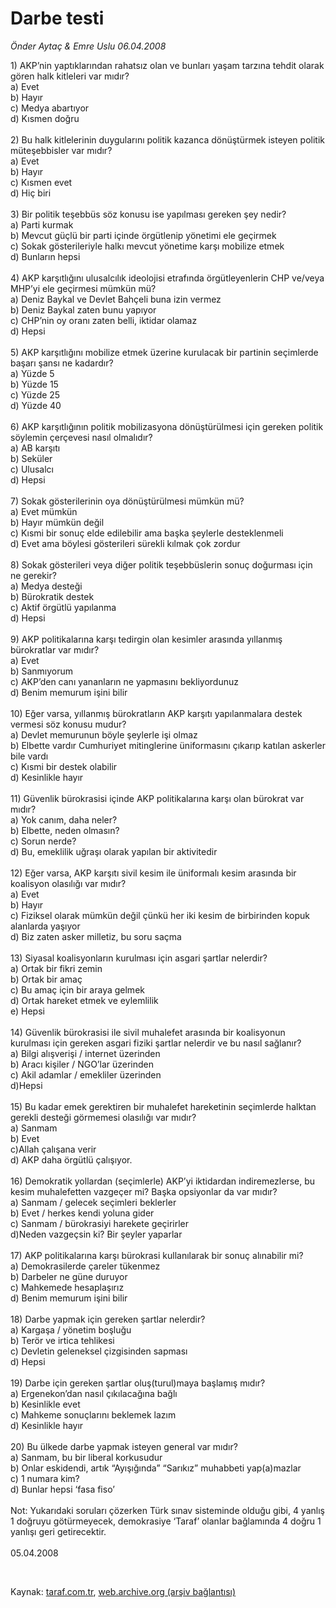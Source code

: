 # Darbe testi

*Önder Aytaç & Emre Uslu 06.04.2008*

<div class="taraf_structure_2col_1zq">
<div class="margen_n">



 <p>1) AKP’nin yaptıklarından rahatsız olan ve bunları yaşam tarzına tehdit olarak gören halk kitleleri var mıdır?<br/>
a) Evet <br/>
b) Hayır <br/>
c) Medya abartıyor <br/>
d) Kısmen doğru <br/>
<br/>
2) Bu halk kitlelerinin duygularını politik kazanca dönüştürmek isteyen politik müteşebbisler var mıdır?<br/>
a) Evet <br/>
b) Hayır <br/>
c) Kısmen evet <br/>
d) Hiç biri <br/>
<br/>
3) Bir politik teşebbüs söz konusu ise yapılması gereken şey nedir?<br/>
a) Parti kurmak <br/>
b) Mevcut güçlü bir parti içinde örgütlenip yönetimi ele geçirmek <br/>
c) Sokak gösterileriyle halkı mevcut yönetime karşı mobilize etmek <br/>
d) Bunların hepsi <br/>
<br/>
4) AKP karşıtlığını ulusalcılık ideolojisi etrafında örgütleyenlerin CHP ve/veya MHP’yi ele geçirmesi mümkün mü?<br/>
a) Deniz Baykal ve Devlet Bahçeli buna izin vermez <br/>
b) Deniz Baykal zaten bunu yapıyor<br/>
c) CHP’nin oy oranı zaten belli, iktidar olamaz<br/>
d) Hepsi <br/>
<br/>
5) AKP karşıtlığını mobilize etmek üzerine kurulacak bir partinin seçimlerde başarı şansı ne kadardır?<br/>
a) Yüzde 5       <br/>
b) Yüzde 15     <br/>
c) Yüzde 25      <br/>
d) Yüzde 40<br/>
<br/>
6) AKP karşıtlığının politik mobilizasyona dönüştürülmesi için gereken politik söylemin çerçevesi nasıl olmalıdır?<br/>
a) AB karşıtı       <br/>
b) Seküler   <br/>
c) Ulusalcı    <br/>
d) Hepsi <br/>
<br/>
7) Sokak gösterilerinin oya dönüştürülmesi mümkün mü?<br/>
a) Evet mümkün    <br/>
b) Hayır mümkün değil     <br/>
c) Kısmi bir sonuç elde edilebilir ama başka şeylerle desteklenmeli   <br/>
d) Evet ama böylesi gösterileri sürekli kılmak çok zordur <br/>
<br/>
8) Sokak gösterileri veya diğer politik teşebbüslerin sonuç doğurması için ne gerekir?<br/>
a) Medya desteği   <br/>
b) Bürokratik destek   <br/>
c) Aktif örgütlü yapılanma    <br/>
d) Hepsi <br/>
<br/>
9) AKP politikalarına karşı tedirgin olan kesimler arasında yıllanmış bürokratlar var mıdır?<br/>
a) Evet <br/>
b) Sanmıyorum <br/>
c) AKP’den canı yananların ne yapmasını bekliyordunuz    <br/>
d) Benim memurum işini bilir <br/>
<br/>
10) Eğer varsa, yıllanmış bürokratların AKP karşıtı yapılanmalara destek vermesi söz konusu mudur?<br/>
a) Devlet memurunun böyle şeylerle işi olmaz <br/>
b) Elbette vardır Cumhuriyet mitinglerine üniformasını çıkarıp katılan askerler bile vardı<br/>
c) Kısmi bir destek olabilir <br/>
d) Kesinlikle hayır <br/>
<br/>
11) Güvenlik bürokrasisi içinde AKP politikalarına karşı olan bürokrat var mıdır?<br/>
a) Yok canım, daha neler? <br/>
b) Elbette, neden olmasın? <br/>
c) Sorun nerde? <br/>
d) Bu, emeklilik uğraşı olarak yapılan bir aktivitedir <br/>
<br/>
12) Eğer varsa, AKP karşıtı sivil kesim ile üniformalı kesim arasında bir koalisyon olasılığı var mıdır?<br/>
a) Evet <br/>
b) Hayır <br/>
c) Fiziksel olarak mümkün değil çünkü her iki kesim de birbirinden kopuk alanlarda yaşıyor <br/>
d) Biz zaten asker milletiz, bu soru saçma <br/>
<br/>
13) Siyasal koalisyonların kurulması için asgari şartlar nelerdir?<br/>
a) Ortak bir fikri zemin <br/>
b) Ortak bir amaç <br/>
c) Bu amaç için bir araya gelmek <br/>
d) Ortak hareket etmek ve eylemlilik <br/>
e) Hepsi <br/>
<br/>
14) Güvenlik bürokrasisi ile sivil muhalefet arasında bir koalisyonun kurulması için gereken asgari fiziki şartlar nelerdir ve bu nasıl sağlanır?<br/>
a) Bilgi alışverişi / internet üzerinden    <br/>
b) Aracı kişiler / NGO’lar üzerinden <br/>
c) Akil adamlar / emekliler üzerinden <br/>
d)Hepsi <br/>
<br/>
15) Bu kadar emek gerektiren bir muhalefet hareketinin seçimlerde halktan gerekli desteği görmemesi olasılığı var mıdır?<br/>
a) Sanmam    <br/>
b) Evet <br/>
c)Allah çalışana verir <br/>
d) AKP daha örgütlü çalışıyor.<br/>
<br/>
16) Demokratik yollardan (seçimlerle) AKP’yi iktidardan indiremezlerse, bu kesim muhalefetten vazgeçer mi? Başka opsiyonlar da var mıdır?<br/>
a) Sanmam / gelecek seçimleri beklerler   <br/>
b) Evet / herkes kendi yoluna gider <br/>
c) Sanmam / bürokrasiyi harekete geçirirler    <br/>
d)Neden vazgeçsin ki? Bir şeyler yaparlar<br/>
<br/>
17) AKP politikalarına karşı bürokrasi kullanılarak bir sonuç alınabilir mi?<br/>
a) Demokrasilerde çareler tükenmez <br/>
b) Darbeler ne güne duruyor <br/>
c) Mahkemede hesaplaşırız <br/>
d) Benim memurum işini bilir <br/>
<br/>
18) Darbe yapmak için gereken şartlar nelerdir?<br/>
a) Kargaşa / yönetim boşluğu <br/>
b) Terör ve irtica tehlikesi <br/>
c) Devletin geleneksel çizgisinden sapması<br/>
d) Hepsi <br/>
<br/>
19) Darbe için gereken şartlar oluş(turul)maya başlamış mıdır?<br/>
a) Ergenekon’dan nasıl çıkılacağına bağlı <br/>
b) Kesinlikle evet <br/>
c) Mahkeme sonuçlarını beklemek lazım <br/>
d) Kesinlikle hayır  <br/>
<br/>
20) Bu ülkede darbe yapmak isteyen general var mıdır? <br/>
a) Sanmam, bu bir liberal korkusudur <br/>
b) Onlar eskidendi, artık “Ayışığında” “Sarıkız” muhabbeti yap(a)mazlar <br/>
c) 1 numara kim? <br/>
d) Bunlar hepsi ‘fasa fiso’ <br/>
<br/>
Not: Yukarıdaki soruları çözerken Türk sınav sisteminde olduğu gibi, 4 yanlış 1 doğruyu götürmeyecek, demokrasiye ‘Taraf’ olanlar bağlamında 4 doğru 1 yanlışı geri getirecektir.<br/>
<br/>
05.04.2008</p>

<br/>


<div id="taraf_not">
</div>

</div>


</div>

Kaynak: [taraf.com.tr](http://www.taraf.com.tr:80/makale/308.htm), [web.archive.org (arşiv bağlantısı)](http://web.archive.org/web/20090422061932/http://www.taraf.com.tr:80/makale/308.htm)
